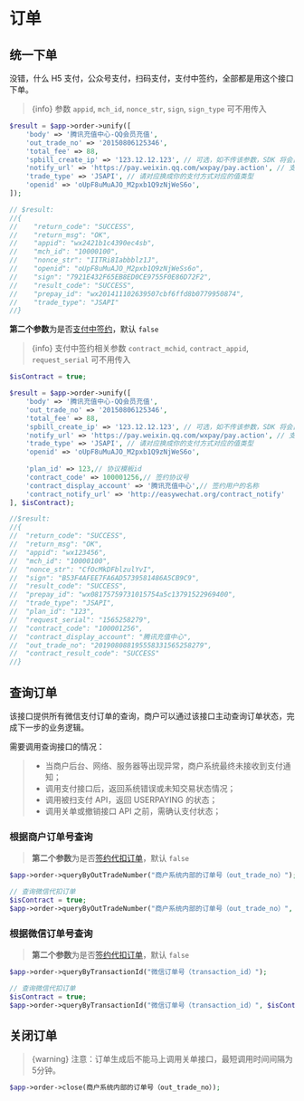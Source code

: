 # 订单

## 统一下单

没错，什么 H5 支付，公众号支付，扫码支付，支付中签约，全部都是用这个接口下单。

> {info} 参数 `appid`, `mch_id`, `nonce_str`, `sign`, `sign_type` 可不用传入

```php
$result = $app->order->unify([
    'body' => '腾讯充值中心-QQ会员充值',
    'out_trade_no' => '20150806125346',
    'total_fee' => 88,
    'spbill_create_ip' => '123.12.12.123', // 可选，如不传该参数，SDK 将会自动获取相应 IP 地址
    'notify_url' => 'https://pay.weixin.qq.com/wxpay/pay.action', // 支付结果通知网址，如果不设置则会使用配置里的默认地址
    'trade_type' => 'JSAPI', // 请对应换成你的支付方式对应的值类型
    'openid' => 'oUpF8uMuAJO_M2pxb1Q9zNjWeS6o',
]);

// $result:
//{
//    "return_code": "SUCCESS",
//    "return_msg": "OK",
//    "appid": "wx2421b1c4390ec4sb",
//    "mch_id": "10000100",
//    "nonce_str": "IITRi8Iabbblz1J",
//    "openid": "oUpF8uMuAJO_M2pxb1Q9zNjWeSs6o",
//    "sign": "7921E432F65EB8ED0CE9755F0E86D72F2",
//    "result_code": "SUCCESS",
//    "prepay_id": "wx201411102639507cbf6ffd8b0779950874",
//    "trade_type": "JSAPI"
//}
```


**第二个参数**为是否[支付中签约](https://pay.weixin.qq.com/wiki/doc/api/pap.php?chapter=18_13&index=5)，默认 `false`

> {info} 支付中签约相关参数 `contract_mchid`, `contract_appid`, `request_serial` 可不用传入

```php
$isContract = true;

$result = $app->order->unify([
    'body' => '腾讯充值中心-QQ会员充值',
    'out_trade_no' => '20150806125346',
    'total_fee' => 88,
    'spbill_create_ip' => '123.12.12.123', // 可选，如不传该参数，SDK 将会自动获取相应 IP 地址
    'notify_url' => 'https://pay.weixin.qq.com/wxpay/pay.action', // 支付结果通知网址，如果不设置则会使用配置里的默认地址
    'trade_type' => 'JSAPI', // 请对应换成你的支付方式对应的值类型
    'openid' => 'oUpF8uMuAJO_M2pxb1Q9zNjWeS6o',
    
    'plan_id' => 123,// 协议模板id
    'contract_code' => 100001256,// 签约协议号
    'contract_display_account' => '腾讯充值中心',// 签约用户的名称
    'contract_notify_url' => 'http://easywechat.org/contract_notify'
], $isContract);

//$result:
//{
//  "return_code": "SUCCESS",
//  "return_msg": "OK",
//  "appid": "wx123456",
//  "mch_id": "10000100",
//  "nonce_str": "CfOcMkDFblzulYvI",
//  "sign": "B53F4AFEE7FA6AD5739581486A5CB9C9",
//  "result_code": "SUCCESS",
//  "prepay_id": "wx08175759731015754a5c13791522969400",
//  "trade_type": "JSAPI",
//  "plan_id": "123",
//  "request_serial": "1565258279",
//  "contract_code": "100001256",
//  "contract_display_account": "腾讯充值中心",
//  "out_trade_no": "201908088195558331565258279",
//  "contract_result_code": "SUCCESS"
//}
```

## 查询订单

该接口提供所有微信支付订单的查询，商户可以通过该接口主动查询订单状态，完成下一步的业务逻辑。

需要调用查询接口的情况：

>  - 当商户后台、网络、服务器等出现异常，商户系统最终未接收到支付通知；
>  - 调用支付接口后，返回系统错误或未知交易状态情况；
>  - 调用被扫支付 API，返回 USERPAYING 的状态；
>  - 调用关单或撤销接口 API 之前，需确认支付状态；

### 根据商户订单号查询

> **第二个参数**为是否[签约代扣订单](https://pay.weixin.qq.com/wiki/doc/api/pap.php?chapter=18_10&index=14)，默认 `false`

```php
$app->order->queryByOutTradeNumber("商户系统内部的订单号（out_trade_no）");

// 查询微信代扣订单
$isContract = true;
$app->order->queryByOutTradeNumber("商户系统内部的订单号（out_trade_no）", $isContract);
```

### 根据微信订单号查询

> **第二个参数**为是否[签约代扣订单](https://pay.weixin.qq.com/wiki/doc/api/pap.php?chapter=18_10&index=14)，默认 `false`


```php
$app->order->queryByTransactionId("微信订单号（transaction_id）");

// 查询微信代扣订单
$isContract = true;
$app->order->queryByTransactionId("微信订单号（transaction_id）", $isContract);
```

## 关闭订单

> {warning} 注意：订单生成后不能马上调用关单接口，最短调用时间间隔为5分钟。

```php
$app->order->close(商户系统内部的订单号（out_trade_no）);
```
